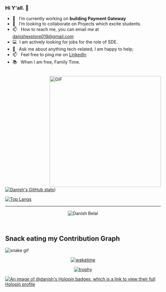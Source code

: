 ### Hi Y'all. 👋

- 🔭 &nbsp; I’m currently working on **building Payment Gateway**
- 🤝 &nbsp;  I’m looking to collaborate on Projects which excite students.
- 📫 &nbsp; How to reach me, you can email me at danishexplore019@gmail.com
- 💻 &nbsp;I am actively looking for jobs for the role of SDE.
- 💬 &nbsp; Ask me about anything tech-related, I am happy to help;
- 📫 &nbsp; Feel free to ping me on [LinkedIn](https://www.linkedin.com/in/danish-belal/)
- 📚 &nbsp; When I am free, Family Time. 
<br>

<img align="right" alt="GIF" src="https://raw.githubusercontent.com/rahul-jha98/rahul-jha98/main/techstack.gif" width="360px"/>

[![Danish's GitHub stats](https://github-readme-stats.vercel.app/api?username=Danish-Belal&count_private=true&show_icons=true&theme=radical)](https://github.com/Danish-Belal))
 
[![Top Langs](https://github-readme-stats.vercel.app/api/top-langs/?username=goelabhishek694&layout=compact)](https://github.com/anuraghazra/github-readme-stats)


<hr>
<p align="center"> <img src="https://komarev.com/ghpvc/?username=Danish-Belal&style=plastic&label=PROFILE+VIEWS" alt="Danish Belal" /> </p>

<br>


## Snack eating my Contribution Graph
![snake gif](https://github.com/Danish-Belal/Danish-Belal/blob/output/github-contribution-grid-snake.gif)

<!-- ### 📊 Github Stats -->

<div align="center">

[![wakatime](https://wakatime.com/badge/user/018e1a00-e917-47e4-ab12-f74f7fda5481/project/018e1a17-e90c-4f75-ab64-c350e7a10b99.svg)](https://wakatime.com/badge/user/018e1a00-e917-47e4-ab12-f74f7fda5481/project/018e1a17-e90c-4f75-ab64-c350e7a10b99)

[![trophy](https://github-profile-trophy.vercel.app/?username=Danish-Belal&theme=onedark&row=1&column=7)](https://github.com/ryo-ma/github-profile-trophy)

 </div>


[![An image of @danish's Holopin badges, which is a link to view their full Holopin profile](https://holopin.me/danish)](https://holopin.io/@danish)
